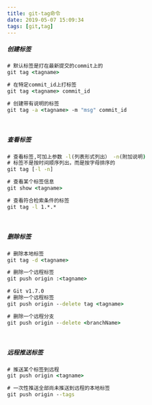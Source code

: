 ```yaml
---
title: git-tag命令
date: 2019-05-07 15:09:34
tags: [git,tag]
---
```


##### 创建标签

```cmd
# 默认标签是打在最新提交的commit上的
git tag <tagname>

# 在特定commit_id上打标签
git tag <tagname> commit_id

# 创建带有说明的标签
git tag -a <tagname> -m "msg" commit_id
```

<br/>



##### 查看标签

```cmd
# 查看标签,可加上参数 -l(列表形式列出） -n(附加说明)
# 标签不是按时间顺序列出，而是按字母排序的
git tag [-l -n]

# 查看某个标签信息
git show <tagname>

# 查看符合检索条件的标签 
git tag -l 1.*.* 
```

<br/>



##### 删除标签

```cmd
# 删除本地标签
git tag -d <tagname>

# 删除一个远程标签
git push origin :<tagname>

# Git v1.7.0 
# 删除一个远程标签
git push origin --delete tag <tagname>

# 删除一个远程分支
git push origin --delete <branchName>
```

<!--more-->

<br/>



##### 远程推送标签

```cmd
# 推送某个标签到远程
git push origin <tagname>

# 一次性推送全部尚未推送到远程的本地标签
git push origin --tags
```

<br/>





